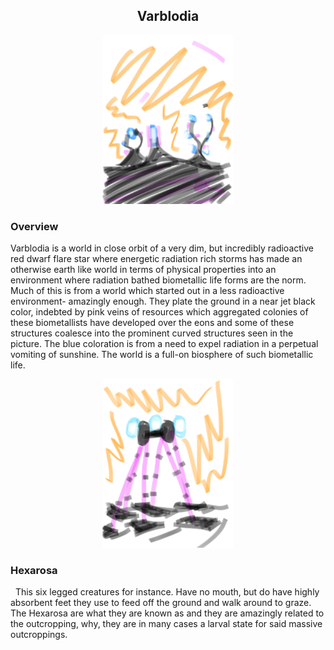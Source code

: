 <h2 align="center">Varblodia
</h2>
<p align="center">
<img src="https://github.com/Insculpo/Sandbox_Galaxy/blob/Galactic/Stellar_Abyss_Setting_Bible/Photo_Directory/Varblodia.png" width="210" height="270">
</p>

### Overview

Varblodia is a world in close orbit of a very dim, but incredibly radioactive red dwarf flare star where energetic radiation rich storms has made an otherwise earth like world in terms of physical properties into an environment where radiation bathed biometallic life forms are the norm.  Much of this is from a world which started out in a less radioactive environment- amazingly enough.  They plate the ground in a near jet black color, indebted by pink veins of resources which aggregated colonies of these biometallists have developed over the eons and some of these structures coalesce into the prominent curved structures seen in the picture.  The blue coloration is from a need to expel radiation in a perpetual vomiting of sunshine.  The world is a full-on biosphere of such biometallic life.

<p align="center">
<img src="https://github.com/Insculpo/Sandbox_Galaxy/blob/Galactic/Stellar_Abyss_Setting_Bible/Photo_Directory/Hexarosa.png" width="210" height="270">
</p>

### Hexarosa
 
This six legged creatures for instance. Have no mouth, but do have highly absorbent feet they use to feed off the ground and walk around to graze.  The Hexarosa are what they are known as and they are amazingly related to the outcropping, why, they are in many cases a larval state for said massive outcroppings.
